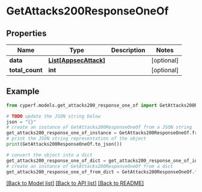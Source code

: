 # GetAttacks200ResponseOneOf


## Properties

Name | Type | Description | Notes
------------ | ------------- | ------------- | -------------
**data** | [**List[AppsecAttack]**](AppsecAttack.md) |  | [optional] 
**total_count** | **int** |  | [optional] 

## Example

```python
from cyperf.models.get_attacks200_response_one_of import GetAttacks200ResponseOneOf

# TODO update the JSON string below
json = "{}"
# create an instance of GetAttacks200ResponseOneOf from a JSON string
get_attacks200_response_one_of_instance = GetAttacks200ResponseOneOf.from_json(json)
# print the JSON string representation of the object
print(GetAttacks200ResponseOneOf.to_json())

# convert the object into a dict
get_attacks200_response_one_of_dict = get_attacks200_response_one_of_instance.to_dict()
# create an instance of GetAttacks200ResponseOneOf from a dict
get_attacks200_response_one_of_from_dict = GetAttacks200ResponseOneOf.from_dict(get_attacks200_response_one_of_dict)
```
[[Back to Model list]](../README.md#documentation-for-models) [[Back to API list]](../README.md#documentation-for-api-endpoints) [[Back to README]](../README.md)


